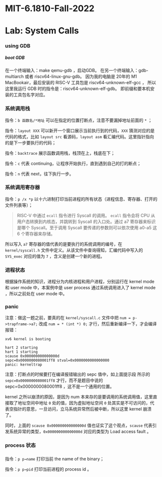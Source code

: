# MIT-6.1810-Fall-2022

# Lab: System Calls

### using GDB
##### boot GDB
在一个终端输入：make qemu-gdb ，启动GDB。
在另一个终端输入：gdb-multiarch 或者 riscv64-linux-gnu-gdb。
因为我的电脑是 20年的 M1 MacBookair，最后安装的 RISC-V 工具包是 riscv64-unknown-elf-gcc ，
所以这里我运行 GDB 时的指令是：riscv64-unknown-elf-gdb。
即前缀和要本机安装的工具包名字对应。

### 系统调用栈
指令：`b 函数名/*地址` 可以在指定的位置打断点，注意不要漏掉地址前面的 `*` ；

指令：`layout XXX` 可以新开一个窗口展示当前执行到的代码，`XXX` 猜测对应的是代码的格式，比如 `layout src` 看源码，`layout asm` 看汇编代码。这里指针指向的是下一步要执行的代码；

指令：`backtrace` 展示函数调用栈，栈顶在上，栈底在下；

指令：`c` 代表 continuing，让程序开始执行，直到遇到自己的打的断点；

指令：`n` 代表 next，往下执行一步。

### 系统调用寄存器
指令：`p /x *p` 以十六进制打印当前进程的所有状态（进程信息、寄存器、打开的文件列表等）；

> RISC-V 中通过 `ecall` 指令进行 Syscall 的调用。 `ecall` 指令会将 CPU 从用户态转换到内核态，并跳转到 Syscall 的入口处。通过 a7 寄存器来标识是哪个 Syscall。至于调用 Syscall 要传递的参数则可以依次使用 a0-a5 这 6 个寄存器来存储。
> 

所以写入 `a7` 寄存器的值代表的是要执行的系统调用的编号，在 `kernel/syscall.h` 文件中定义。从该文件中查询得知，汇编代码中写入的 `SYS_exec` 对应的值为 `7` ，含义是创建一个新的进程。

### 进程状态
根据操作系统的知识，进程分为内核进程和用户进程，分别运行在 kernel mode 和 user mode 中，本案例中是 user process 通过系统调用进入了 kernel mode ，所以之前处在 user mode 中。

### panic
注意：做这一题之前，要真的在 `kernel/syscall.c` 文件中把 `num = p->trapframe->a7;` 改成 `num = * (int *) 0;` 才行，然后重新编译一下，才会编译报错：

```
xv6 kernel is booting

hart 2 starting
hart 1 starting
scause 0x000000000000000d
sepc=0x0000000080001ff8 stval=0x0000000000000000
panic: kerneltrap
```

注意：打断点的时候要打在编译报错输出的 sepc 值中，如上面提示段 所示的`sepc=0x0000000080001ff8` 才行，而不是题目中说的 sepc=0x0000000080001ff8 ，这不是一个通用的位置。

kernel 之所以崩溃的原因，是因为 num 本来存的是要调用的系统调用值，这里直接取了地址空间中地址 `0` 处的值，因为虚拟地址空间 `0` 处其实是不可访问的，代表空指针的意思，一旦访问，立马系统异常然后被中断，所以这里 kernel 崩溃了。

同时，上面的 `scause 0x000000000000000d` 值也证实了这个观点，`scause` 代表引发系统异常的类型，`0x000000000000000d` 对应的类型为 Load access fault 。

### process 状态
### 

指令：`p p→name` 打印当前 the name of the binary；

指令：`p p→pid` 打印当前进程的 process id 。

